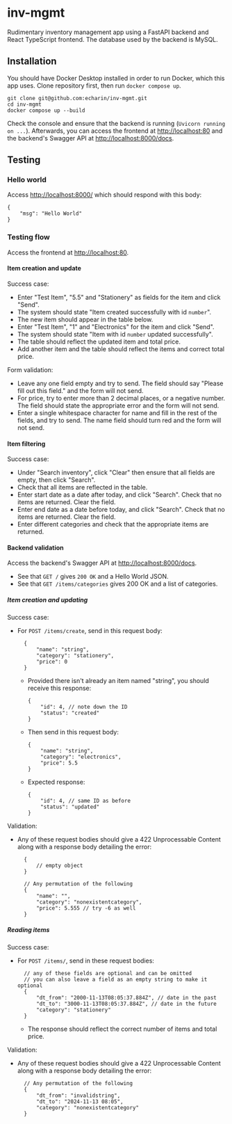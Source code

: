 # inv-mgmt

Rudimentary inventory management app using a FastAPI backend and React TypeScript frontend. The database used by the backend is MySQL.

## Installation

You should have Docker Desktop installed in order to run Docker, which this app uses. Clone repository first, then run `docker compose up`.

    git clone git@github.com:echarin/inv-mgmt.git
    cd inv-mgmt
    docker compose up --build

Check the console and ensure that the backend is running (`Uvicorn running on ...`). Afterwards, you can access the frontend at <http://localhost:80> and the backend's Swagger API at <http://localhost:8000/docs>.

## Testing

### Hello world

Access <http://localhost:8000/> which should respond with this body:

    {
        "msg": "Hello World"
    }

### Testing flow

Access the frontend at <http://localhost:80>.

#### Item creation and update

Success case:

- Enter "Test Item", "5.5" and "Stationery" as fields for the item and click "Send".
- The system should state "Item created successfully with id `number`".
- The new item should appear in the table below.
- Enter "Test Item", "1" and "Electronics" for the item and click "Send".
- The system should state "Item with id `number` updated successfully".
- The table should reflect the updated item and total price.
- Add another item and the table should reflect the items and correct total price.

Form validation:

- Leave any one field empty and try to send. The field should say "Please fill out this field." and the form will not send.
- For price, try to enter more than 2 decimal places, or a negative number. The field should state the appropriate error and the form will not send.
- Enter a single whitespace character for name and fill in the rest of the fields, and try to send. The name field should turn red and the form will not send.

#### Item filtering

Success case:

- Under "Search inventory", click "Clear" then ensure that all fields are empty, then click "Search".
- Check that all items are reflected in the table.
- Enter start date as a date after today, and click "Search". Check that no items are returned. Clear the field.
- Enter end date as a date before today, and click "Search". Check that no items are returned. Clear the field.
- Enter different categories and check that the appropriate items are returned.

#### Backend validation

Access the backend's Swagger API at <http://localhost:8000/docs>.

- See that `GET /` gives `200 OK` and a Hello World JSON.
- See that `GET /items/categories` gives 200 OK and a list of categories.

##### Item creation and updating

Success case:

- For `POST /items/create`, send in this request body:

        {
            "name": "string",
            "category": "stationery",
            "price": 0
        }

  - Provided there isn't already an item named "string", you should receive this response:

        {
            "id": 4, // note down the ID
            "status": "created"
        }

  - Then send in this request body:

        {
            "name": "string",
            "category": "electronics",
            "price": 5.5
        }

  - Expected response:

        {
            "id": 4, // same ID as before
            "status": "updated"
        }

Validation:

- Any of these request bodies should give a 422 Unprocessable Content along with a response body detailing the error:

        {
            // empty object
        }

        // Any permutation of the following
        {
            "name": "",
            "category": "nonexistentcategory",
            "price": 5.555 // try -6 as well
        }

##### Reading items

Success case:

- For `POST /items/`, send in these request bodies:

        // any of these fields are optional and can be omitted
        // you can also leave a field as an empty string to make it optional
        {
            "dt_from": "2000-11-13T08:05:37.884Z", // date in the past
            "dt_to": "3000-11-13T08:05:37.884Z", // date in the future
            "category": "stationery"
        }

  - The response should reflect the correct number of items and total price.

Validation:

- Any of these request bodies should give a 422 Unprocessable Content along with a response body detailing the error:

        // Any permutation of the following
        {
            "dt_from": "invalidstring",
            "dt_to": "2024-11-13 08:05",
            "category": "nonexistentcategory"
        }
